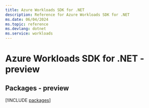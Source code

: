 ```yaml
---
title: Azure Workloads SDK for .NET
description: Reference for Azure Workloads SDK for .NET
ms.date: 06/04/2024
ms.topic: reference
ms.devlang: dotnet
ms.service: workloads
---
```

# Azure Workloads SDK for .NET - preview
## Packages - preview
[!INCLUDE [packages](workloads-index.md)]
